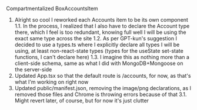 Compartmentalized BoxAccountsItem
1. Alright so cool I reworked each Accounts item to be its own component
  1.1. In the process, I realized that I also have to declare the Account type there, which I feel is too redundant, knowing full well I will be using the exact same type across the site
  1.2. As per GPT-kun's suggestion I decided to use a types.ts where I explicitly declare all types I will be using, at least non-react-state types (types for the useState set-state functions, I can't declare here)
  1.3. I imagine this as nothing more than a client-side schema, same as what I did with MongoDB+Mongoose on the server-side
2. Updated App.tsx so that the default route is /accounts, for now, as that's what I'm working on right now
3. Updated public/manifest.json, removing the image/png declarations, as I removed those files and Chrome is throwing errors because of that
  3.1. Might revert later, of course, but for now it's just clutter